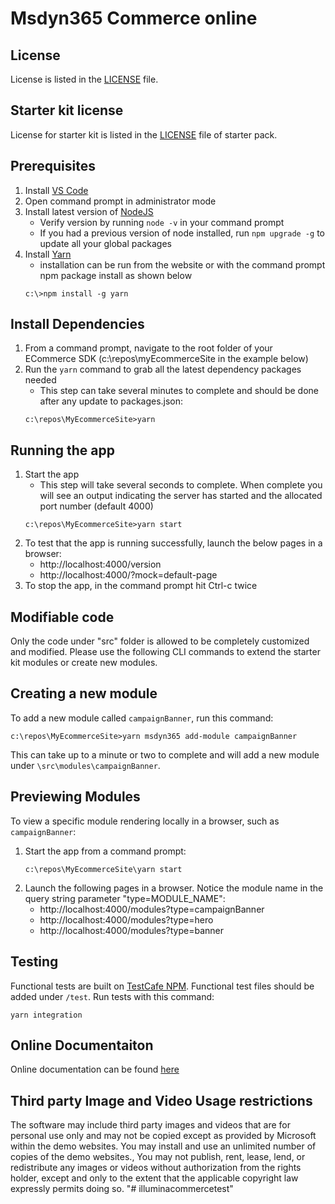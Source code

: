 # Msdyn365 Commerce online

## License
License is listed in the [LICENSE](./LICENSE) file.

## Starter kit license
License for starter kit is listed in the [LICENSE](./module-library/LICENSE) file of starter pack.

## Prerequisites
1. Install [VS Code](https://code.visualstudio.com/)
1. Open command prompt in administrator mode
1. Install latest version of [NodeJS](https://nodejs.org/en/download/)
    * Verify version by running ```node -v``` in your command prompt
    * If you had a previous version of node installed, run ```npm upgrade -g``` to update all your global packages
1. Install [Yarn](https://yarnpkg.com/en/docs/install)
    * installation can be run from the website or with the command prompt npm package install as shown below
    ```
    c:\>npm install -g yarn
    ```

## Install Dependencies
1. From a command prompt, navigate to the root folder of your ECommerce SDK (c:\repos\myEcommerceSite in the example below)
1. Run the `yarn` command to grab all the latest dependency packages needed
    * This step can take several minutes to complete and should be done after any update to packages.json:
    ```
    c:\repos\MyEcommerceSite>yarn
    ```

## Running the app
1. Start the app
    * This step will take several seconds to complete.  When complete you will see an output indicating the server has started and the allocated port number (default 4000)
    ```
    c:\repos\MyEcommerceSite>yarn start
    ```
1. To test that the app is running successfully, launch the below pages in a browser:
    * http://localhost:4000/version
    * http://localhost:4000/?mock=default-page
1. To stop the app, in the command prompt hit Ctrl-c twice

## Modifiable code
Only the code under "src" folder is allowed to be completely customized and modified. Please use the following CLI commands to extend the starter kit modules or create new modules.

## Creating a new module
To add a new module called `campaignBanner`, run this command:
```
c:\repos\MyEcommerceSite>yarn msdyn365 add-module campaignBanner
```
This can take up to a minute or two to complete and will add a new module under `\src\modules\campaignBanner`.

## Previewing Modules
To view a specific module rendering locally in a browser, such as `campaignBanner`:
1. Start the app from a command prompt:
    ```
    c:\repos\MyEcommerceSite\yarn start
    ```
2. Launch the following pages in a browser.  Notice the module name in the query string parameter "type=MODULE_NAME":
    * http://localhost:4000/modules?type=campaignBanner
    * http://localhost:4000/modules?type=hero
    * http://localhost:4000/modules?type=banner

## Testing
Functional tests are built on [TestCafe NPM](https://www.npmjs.com/package/testcafe).
Functional test files should be added under `/test`. Run tests with this command:
```
yarn integration
```

## Online Documentaiton
Online documentation can be found [here](https://docs.microsoft.com/en-us/dynamics365/commerce/e-commerce-extensibility/overview)

## Third party Image and Video Usage restrictions

The software may include third party images and videos that are for personal use only and may not be copied except as provided by Microsoft within the demo websites.  You may install and use an unlimited number of copies of the demo websites., You may not publish, rent, lease, lend, or redistribute any images or videos without authorization from the rights holder, except and only to the extent that the applicable copyright law expressly permits doing so.
"# illuminacommercetest" 
